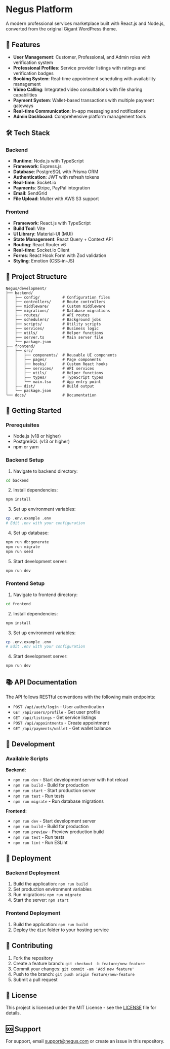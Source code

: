 # Negus Platform

A modern professional services marketplace built with React.js and Node.js, converted from the original Gigant WordPress theme.

## 🚀 Features

- **User Management**: Customer, Professional, and Admin roles with verification system
- **Professional Profiles**: Service provider listings with ratings and verification badges
- **Booking System**: Real-time appointment scheduling with availability management
- **Video Calling**: Integrated video consultations with file sharing capabilities
- **Payment System**: Wallet-based transactions with multiple payment gateways
- **Real-time Communication**: In-app messaging and notifications
- **Admin Dashboard**: Comprehensive platform management tools

## 🛠 Tech Stack

### Backend
- **Runtime**: Node.js with TypeScript
- **Framework**: Express.js
- **Database**: PostgreSQL with Prisma ORM
- **Authentication**: JWT with refresh tokens
- **Real-time**: Socket.io
- **Payments**: Stripe, PayPal integration
- **Email**: SendGrid
- **File Upload**: Multer with AWS S3 support

### Frontend
- **Framework**: React.js with TypeScript
- **Build Tool**: Vite
- **UI Library**: Material-UI (MUI)
- **State Management**: React Query + Context API
- **Routing**: React Router v6
- **Real-time**: Socket.io Client
- **Forms**: React Hook Form with Zod validation
- **Styling**: Emotion (CSS-in-JS)

## 📁 Project Structure

```
Negus/development/
├── backend/
│   ├── config/          # Configuration files
│   ├── controllers/     # Route controllers
│   ├── middleware/      # Custom middleware
│   ├── migrations/      # Database migrations
│   ├── routes/          # API routes
│   ├── schedulers/      # Background jobs
│   ├── scripts/         # Utility scripts
│   ├── services/        # Business logic
│   ├── utils/           # Helper functions
│   ├── server.ts        # Main server file
│   └── package.json
├── frontend/
│   ├── src/
│   │   ├── components/  # Reusable UI components
│   │   ├── pages/       # Page components
│   │   ├── hooks/       # Custom React hooks
│   │   ├── services/    # API services
│   │   ├── utils/       # Helper functions
│   │   ├── types/       # TypeScript types
│   │   └── main.tsx     # App entry point
│   ├── dist/            # Build output
│   └── package.json
└── docs/                # Documentation
```

## 🚦 Getting Started

### Prerequisites
- Node.js (v18 or higher)
- PostgreSQL (v13 or higher)
- npm or yarn

### Backend Setup

1. Navigate to backend directory:
```bash
cd backend
```

2. Install dependencies:
```bash
npm install
```

3. Set up environment variables:
```bash
cp .env.example .env
# Edit .env with your configuration
```

4. Set up database:
```bash
npm run db:generate
npm run migrate
npm run seed
```

5. Start development server:
```bash
npm run dev
```

### Frontend Setup

1. Navigate to frontend directory:
```bash
cd frontend
```

2. Install dependencies:
```bash
npm install
```

3. Set up environment variables:
```bash
cp .env.example .env
# Edit .env with your configuration
```

4. Start development server:
```bash
npm run dev
```

## 📚 API Documentation

The API follows RESTful conventions with the following main endpoints:

- `POST /api/auth/login` - User authentication
- `GET /api/users/profile` - Get user profile
- `GET /api/listings` - Get service listings
- `POST /api/appointments` - Create appointment
- `GET /api/payments/wallet` - Get wallet balance

## 🔧 Development

### Available Scripts

**Backend:**
- `npm run dev` - Start development server with hot reload
- `npm run build` - Build for production
- `npm run start` - Start production server
- `npm run test` - Run tests
- `npm run migrate` - Run database migrations

**Frontend:**
- `npm run dev` - Start development server
- `npm run build` - Build for production
- `npm run preview` - Preview production build
- `npm run test` - Run tests
- `npm run lint` - Run ESLint

## 🚀 Deployment

### Backend Deployment
1. Build the application: `npm run build`
2. Set production environment variables
3. Run migrations: `npm run migrate`
4. Start the server: `npm start`

### Frontend Deployment
1. Build the application: `npm run build`
2. Deploy the `dist` folder to your hosting service

## 🤝 Contributing

1. Fork the repository
2. Create a feature branch: `git checkout -b feature/new-feature`
3. Commit your changes: `git commit -am 'Add new feature'`
4. Push to the branch: `git push origin feature/new-feature`
5. Submit a pull request

## 📄 License

This project is licensed under the MIT License - see the [LICENSE](LICENSE) file for details.

## 🆘 Support

For support, email support@negus.com or create an issue in this repository.

